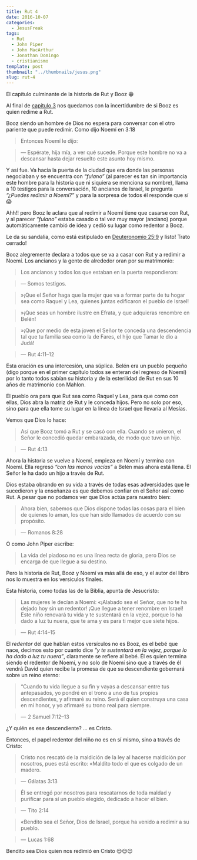 ```yaml
---
title: Rut 4
date: 2016-10-07
categories:
  - JesusFreak
tags:
  - Rut
  - John Piper
  - John MacArthur
  - Jonathan Domingo
  - cristianismo
template: post
thumbnail: "../thumbnails/jesus.png"
slug: rut-4
---
```


El capítulo culminante de la historia de Rut y Booz 😁

Al final de [capítulo 3](https://lavaldi.com/rut-3) nos quedamos con la incertidumbre de si Booz es quien redime a Rut.

Booz siendo un hombre de Dios no espera para conversar con el otro pariente que puede redimir. Como dijo Noemí en 3:18

> Entonces Noemí le dijo:

> — Espérate, hija mía, a ver qué sucede. Porque este hombre no va a descansar hasta dejar resuelto este asunto hoy mismo.

Y así fue. Va hacia la puerta de la ciudad que era donde las personas negociaban y se encuentra con _“fulano”_ (al parecer es tan sin importancia este hombre para la historia que ni siquiera se menciona su nombre), llama a 10 testigos para la conversación, 10 ancianos de Israel, le pregunta _“¿Puedes redimir a Noemí?”_ y para la sorpresa de todos él responde que sí 😱

Ahh!! pero Booz le aclara que al redimir a Noemí tiene que casarse con Rut, y al parecer _“fulano”_ estaba casado o tal vez muy mayor (anciano) porque automáticamente cambió de idea y cedió su lugar como redentor a Booz.

Le da su sandalia, como está estipulado en [Deuteronomio 25:9](https://www.biblegateway.com/passage/?search=Deuteronomio+25%3A9&version=NVI) y listo! Trato cerrado!

Booz alegremente declara a todos que se va a casar con Rut y a redimir a Noemí. Los ancianos y la gente de alrededor oran por su matrimonio:

> Los ancianos y todos los que estaban en la puerta respondieron:

> — Somos testigos.

> »¡Que el Señor haga que la mujer que va a formar parte de tu hogar sea como Raquel y Lea, quienes juntas edificaron el pueblo de Israel!

> »¡Que seas un hombre ilustre en Efrata, y que adquieras renombre en Belén!

> »¡Que por medio de esta joven el Señor te conceda una descendencia tal que tu familia sea como la de Fares, el hijo que Tamar le dio a Judá!

> —  Rut 4:11–12

Esta oración es una intercesión, una súplica. Belén era un pueblo pequeño (digo porque en el primer capítulo todos se enteran del regreso de Noemí) por lo tanto todos sabían su historia y de la esterilidad de Rut en sus 10 años de matrimonio con Mahlon.

El pueblo ora para que Rut sea como Raquel y Lea, para que como con ellas, Dios abra la matriz de Rut y le conceda hijos. Pero no solo por eso, sino para que ella tome su lugar en la línea de Israel que llevaría al Mesías.

Vemos que Dios lo hace:

> Así que Booz tomó a Rut y se casó con ella. Cuando se unieron, el Señor le concedió quedar embarazada, de modo que tuvo un hijo.

> —  Rut 4:13

Ahora la historia se vuelve a Noemí, empieza en Noemí y termina con Noemí. Ella regresó _“con las manos vacías”_ a Belén mas ahora está llena. El Señor le ha dado un hijo a través de Rut.

Dios estaba obrando en su vida a través de todas esas adversidades que le sucedieron y la enseñanza es que debemos confiar en el Señor así como Rut. A pesar que no podamos ver que Dios actúa para nuestro bien:

> Ahora bien, sabemos que Dios dispone todas las cosas para el bien de quienes lo aman, los que han sido llamados de acuerdo con su propósito.

> —  Romanos 8:28

O como John Piper escribe:

> La vida del piadoso no es una línea recta de gloria, pero Dios se encarga de que llegue a su destino.

Pero la historia de Rut, Booz y Noemí va más allá de eso, y el autor del libro nos lo muestra en los versículos finales.

Esta historia, como todas las de la Biblia, apunta de Jesucristo:

> Las mujeres le decían a Noemí: «¡Alabado sea el Señor, que no te ha dejado hoy sin un redentor! ¡Que llegue a tener renombre en Israel! Este niño renovará tu vida y te sustentará en la vejez, porque lo ha dado a luz tu nuera, que te ama y es para ti mejor que siete hijos.

> —  Rut 4:14–15

El _redentor_ del que hablan estos versículos no es Booz, es el bebé que nace, decimos esto por cuanto dice _“y te sustentará en la vejez, porque lo ha dado a luz tu nuera”_, claramente se refiere al bebé. Él es quien termina siendo el redentor de Noemí, y no solo de Noemí sino que a través de él vendrá David quien recibe la promesa de que su descendiente gobernará sobre un reino eterno:

> “Cuando tu vida llegue a su fin y vayas a descansar entre tus antepasados, yo pondré en el trono a uno de tus propios descendientes, y afirmaré su reino. Será él quien construya una casa en mi honor, y yo afirmaré su trono real para siempre.

> —  2 Samuel 7:12–13

¿Y quién es ese descendiente? … es Cristo.

Entonces, el papel redentor del niño no es en sí mismo, sino a través de Cristo:

> Cristo nos rescató de la maldición de la ley al hacerse maldición por nosotros, pues está escrito: «Maldito todo el que es colgado de un madero.

> —  Gálatas 3:13

> Él se entregó por nosotros para rescatarnos de toda maldad y purificar para sí un pueblo elegido, dedicado a hacer el bien.

> —  Tito 2:14

> «Bendito sea el Señor, Dios de Israel, porque ha venido a redimir a su pueblo.

> —  Lucas 1:68

Bendito sea Dios quien nos redimió en Cristo 😌😌😌
